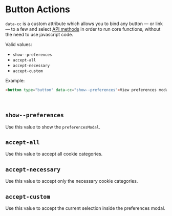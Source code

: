 # Button Actions

`data-cc` is a custom attribute which allows you to bind any button — or link  — to a few and select [API methods](/advanced/api-reference.html) in order to run core functions, without the need to use javascript code.

Valid values:
- `show--preferences`
- `accept-all`
- `accept-necessary`
- `accept-custom`

Example:
```html
<button type="button" data-cc="show--preferences">View preferences modal</button>
```
<br>

## `show--preferences`
Use this value to show the `preferencesModal`.

## `accept-all`
Use this value to accept all cookie categories.

## `accept-necessary`
Use this value to accept only the necessary cookie categories.

## `accept-custom`
Use this value to accept the current selection inside the preferences modal.